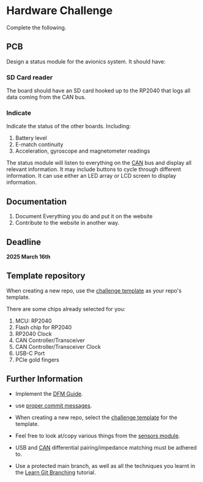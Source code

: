 # Hardware Challenge

Complete the following.

## PCB

Design a status module for the avionics system. It should have:

### SD Card reader
The board should have an SD card hooked up to the RP2040 that logs all data coming from the CAN bus.

### Indicate
Indicate the status of the other boards. Including:

1. Battery level
2. E-match continuity
3. Acceleration, gyroscope and magnetometer readings

The status module will listen to everything on the [CAN](https://www.youtube.com/watch?v=YBrU_eZM110) bus and display all relevant information. It may include buttons to cycle through different information. It can use either an LED array or LCD screen to display information.


## Documentation
1. Document Everything you do and put it on the website
2. Contribute to the website in another way.

## Deadline
**2025 March 16th**

## Template repository

When creating a new repo, use the [challenge template](https://github.com/sonicavionics/4in-challengetemplate) as your repo's template.

There are some chips already selected for you:
1. MCU: RP2040
2. Flash chip for RP2040
3. RP2040 Clock
4. CAN Controller/Transceiver
5. CAN Controller/Transceiver Clock
6. USB-C Port
7. PCIe gold fingers

## Further Information

- Implement the [DFM Guide](../resources/dfmguide.md).
- use [proper commit messages](https://github.com/zeulewan/git-commit-message).

- When creating a new repo, select the [challenge template](https://github.com/sonicavionics/4in-challengetemplate) for the template.
- Feel free to look at/copy various things from the [sensors module](https://github.com/sonicavionics/4in-sensors/tree/main).
- USB and [CAN](https://www.youtube.com/watch?v=YBrU_eZM110) differential pairing/impedance matching must be adhered to.
- Use a protected main branch, as well as all the techniques you learnt in the [Learn Git Branching](https://learngitbranching.js.org/) tutorial.